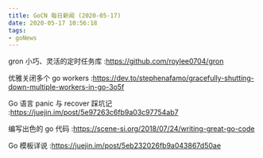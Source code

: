 ```yaml
---
title: GoCN 每日新闻 (2020-05-17)
date: 2020-05-17 10:56:18
tags:
- goNews
---
```

gron 小巧、灵活的定时任务库 :https://github.com/roylee0704/gron

优雅关闭多个 go workers :https://dev.to/stephenafamo/gracefully-shutting-down-multiple-workers-in-go-3o5f

Go 语言 panic 与 recover 踩坑记 :https://juejin.im/post/5e97263c6fb9a03c97754ab7

编写出色的 go 代码 :https://scene-si.org/2018/07/24/writing-great-go-code

Go 模板详说 :https://juejin.im/post/5eb232026fb9a043867d50ae

